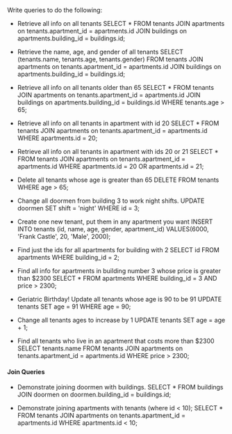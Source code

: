 Write queries to do the following:
* Retrieve all info on all tenants
SELECT * FROM tenants JOIN apartments on tenants.apartment_id = apartments.id JOIN buildings on apartments.building_id = buildings.id;

* Retrieve the name, age, and gender of all tenants
SELECT (tenants.name, tenants.age, tenants.gender) FROM tenants JOIN apartments on tenants.apartment_id = apartments.id JOIN buildings on apartments.building_id = buildings.id;

* Retrieve all info on all tenants older than 65
SELECT * FROM tenants JOIN apartments on tenants.apartment_id = apartments.id JOIN buildings on apartments.building_id = buildings.id WHERE tenants.age > 65;

* Retrieve all info on all tenants in apartment with id 20
SELECT * FROM tenants JOIN apartments on tenants.apartment_id = apartments.id WHERE apartments.id = 20;
* Retrieve all info on all tenants in apartment with ids 20 or 21
SELECT * FROM tenants JOIN apartments on tenants.apartment_id = apartments.id WHERE apartments.id = 20 OR apartments.id = 21;

* Delete all tenants whose age is greater than 65
DELETE FROM tenants WHERE age > 65;

* Change all doormen from building 3 to work night shifts.
UPDATE doormen SET shift = 'night' WHERE id = 3;

* Create one new tenant, put them in any apartment you want
INSERT INTO tenants (id, name, age, gender, apartment_id) VALUES(6000, 'Frank Castle', 20, 'Male', 2000);

* Find just the ids for all apartments for building with 2
SELECT id FROM apartments WHERE building_id = 2;

* Find all info for apartments in building number 3 whose price is greater than $2300
SELECT * FROM apartments WHERE building_id = 3 AND price > 2300;

* Geriatric Birthday! Update all tenants whose age is 90 to be 91
UPDATE tenants SET age = 91 WHERE age = 90;
* Change all tenants ages to increase by 1
UPDATE tenants SET age = age + 1;

* Find all tenants who live in an apartment that costs more than $2300
SELECT tenants.name FROM tenants JOIN apartments on tenants.apartment_id = apartments.id WHERE price > 2300;

#### Join Queries
* Demonstrate joining doormen with buildings.
SELECT * FROM buildings JOIN doormen on doormen.building_id = buildings.id;

* Demonstrate joining apartments with tenants (where id < 10);
SELECT * FROM tenants JOIN apartments on tenants.apartment_id = apartments.id WHERE apartments.id < 10;
